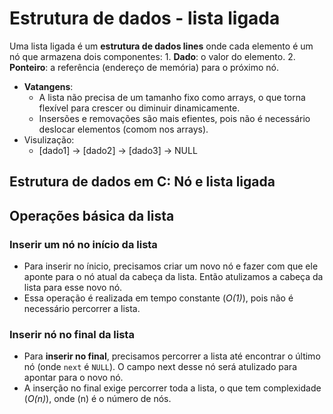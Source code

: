 # Estrutura de dados - lista ligada

Uma lista ligada é um **estrutura de dados lines** onde cada elemento é um nó que armazena dois componentes:
    1. **Dado**: o valor do elemento.
    2. **Ponteiro**: a referência (endereço de memória) para o próximo nó.
* **Vatangens**:
    * A lista não precisa de um tamanho fixo como arrays, o que torna flexível para crescer ou diminuir dinamicamente.
    * Insersões e removações são mais efientes, pois não é necessário deslocar elementos (comom nos arrays).
* Visulização:
    * [dado1] -> [dado2] -> [dado3] -> NULL

## Estrutura de dados em C: Nó e lista ligada

## Operações básica da lista
### Inserir um nó no início da lista
* Para inserir no ínicio, precisamos criar um novo nó e fazer com que ele aponte para o nó atual da cabeça da lista. Então atulizamos a cabeça da lista para esse novo nó.
* Essa operação é realizada em tempo constante (_O(1)_), pois não é necessário percorrer a lista.

### Inserir nó no final da lista
* Para **inserir no final**, precisamos percorrer a lista até encontrar o último nó (onde `next` é  `NULL`). O campo next desse nó será atulizado para apontar para o novo nó.
* A inserção no final exige percorrer toda a lista, o que tem complexidade (_O(n)_), onde (n) é o número de nós.
